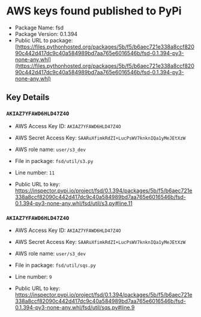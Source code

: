 # AWS keys found published to PyPi

* Package Name: fsd
* Package Version: 0.1.394
* Public URL to package: [https://files.pythonhosted.org/packages/5b/f5/b6aec721e338a8ccf82090c442d417dc9c40a584989bd7aa765e6016546b/fsd-0.1.394-py3-none-any.whl](https://files.pythonhosted.org/packages/5b/f5/b6aec721e338a8ccf82090c442d417dc9c40a584989bd7aa765e6016546b/fsd-0.1.394-py3-none-any.whl)

## Key Details

### `AKIAZ7YFAWD6HLD47Z4O`

* AWS Access Key ID: `AKIAZ7YFAWD6HLD47Z4O`
* AWS Secret Access Key: `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` 
* AWS role name: `user/s3_dev`
* File in package: `fsd/util/s3.py`
* Line number: `11`

* Public URL to key: https://inspector.pypi.io/project/fsd/0.1.394/packages/5b/f5/b6aec721e338a8ccf82090c442d417dc9c40a584989bd7aa765e6016546b/fsd-0.1.394-py3-none-any.whl/fsd/util/s3.py#line.11



### `AKIAZ7YFAWD6HLD47Z4O`

* AWS Access Key ID: `AKIAZ7YFAWD6HLD47Z4O`
* AWS Secret Access Key: `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` 
* AWS role name: `user/s3_dev`
* File in package: `fsd/util/sqs.py`
* Line number: `9`

* Public URL to key: https://inspector.pypi.io/project/fsd/0.1.394/packages/5b/f5/b6aec721e338a8ccf82090c442d417dc9c40a584989bd7aa765e6016546b/fsd-0.1.394-py3-none-any.whl/fsd/util/sqs.py#line.9


